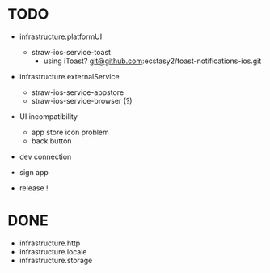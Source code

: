 # TODO

- infrastructure.platformUI
  - straw-ios-service-toast
    - using iToast? git@github.com:ecstasy2/toast-notifications-ios.git
- infrastructure.externalService
  - straw-ios-service-appstore
  - straw-ios-service-browser (?)

- UI incompatibility
  - app store icon problem
  - back button

- dev connection
- sign app

- release !

# DONE
- infrastructure.http
- infrastructure.locale
- infrastructure.storage

